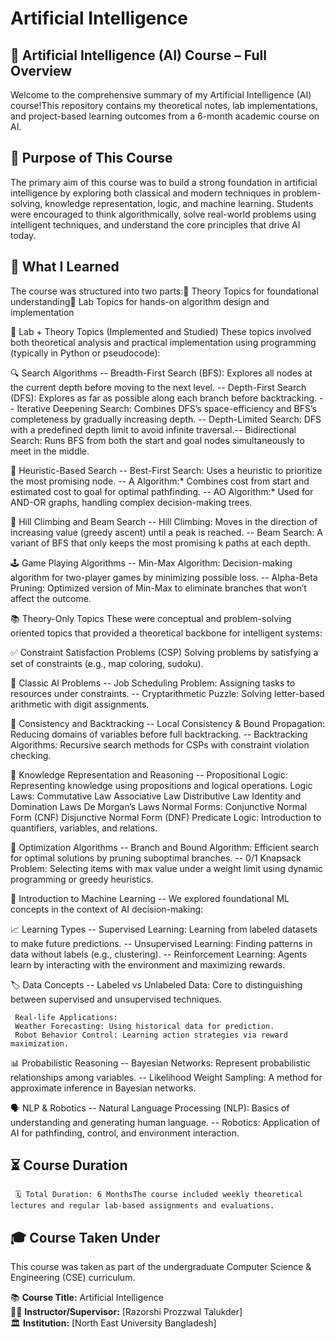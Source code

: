# Artificial Intelligence

## 🤖 Artificial Intelligence (AI) Course – Full Overview

Welcome to the comprehensive summary of my Artificial Intelligence (AI) course!This repository contains my theoretical notes, lab implementations, and project-based learning outcomes from a 6-month academic course on AI.

## 🎯 Purpose of This Course

The primary aim of this course was to build a strong foundation in artificial intelligence by exploring both classical and modern techniques in problem-solving, knowledge representation, logic, and machine learning.
Students were encouraged to think algorithmically, solve real-world problems using intelligent techniques, and understand the core principles that drive AI today.

## 📘 What I Learned

The course was structured into two parts:🔹 Theory Topics for foundational understanding🔹 Lab Topics for hands-on algorithm design and implementation

🧠 Lab + Theory Topics (Implemented and Studied)
These topics involved both theoretical analysis and practical implementation using programming (typically in Python or pseudocode):

🔍 Search Algorithms
       -- Breadth-First Search (BFS): Explores all nodes at the current depth before moving to the next level.
       -- Depth-First Search (DFS): Explores as far as possible along each branch before backtracking.
       -- Iterative Deepening Search: Combines DFS’s space-efficiency and BFS’s completeness by gradually increasing depth.
       -- Depth-Limited Search: DFS with a predefined depth limit to avoid infinite traversal.-- Bidirectional Search: Runs BFS from both the start and goal nodes simultaneously to meet in the middle.
       
🌟 Heuristic-Based Search
       -- Best-First Search: Uses a heuristic to prioritize the most promising node.
       -- A Algorithm:* Combines cost from start and estimated cost to goal for optimal pathfinding.
       -- AO Algorithm:* Used for AND-OR graphs, handling complex decision-making trees.
       
🧗 Hill Climbing and Beam Search
       -- Hill Climbing: Moves in the direction of increasing value (greedy ascent) until a peak is reached.
       -- Beam Search: A variant of BFS that only keeps the most promising k paths at each depth.
       
🕹️ Game Playing Algorithms
      -- Min-Max Algorithm: Decision-making algorithm for two-player games by minimizing possible loss.
      -- Alpha-Beta Pruning: Optimized version of Min-Max to eliminate branches that won’t affect the outcome.
      
📚 Theory-Only Topics
      These were conceptual and problem-solving oriented topics that provided a theoretical backbone for intelligent systems:

✅ Constraint Satisfaction Problems (CSP)
      Solving problems by satisfying a set of constraints (e.g., map coloring, sudoku).

🧩 Classic AI Problems
     -- Job Scheduling Problem: Assigning tasks to resources under constraints.
     -- Cryptarithmetic Puzzle: Solving letter-based arithmetic with digit assignments.

🧠 Consistency and Backtracking
    -- Local Consistency & Bound Propagation: Reducing domains of variables before full backtracking.
    -- Backtracking Algorithms: Recursive search methods for CSPs with constraint violation checking.

🧠 Knowledge Representation and Reasoning
    -- Propositional Logic: Representing knowledge using propositions and logical operations.
       Logic Laws:
             Commutative Law
             Associative Law
             Distributive Law
             Identity and Domination Laws
             De Morgan’s Laws
       Normal Forms:
             Conjunctive Normal Form (CNF)
             Disjunctive Normal Form (DNF)
       Predicate Logic: Introduction to quantifiers, variables, and relations.

🌿 Optimization Algorithms
      -- Branch and Bound Algorithm: Efficient search for optimal solutions by pruning suboptimal branches.
      -- 0/1 Knapsack Problem: Selecting items with max value under a weight limit using dynamic programming or greedy heuristics.

🤖 Introduction to Machine Learning
      -- We explored foundational ML concepts in the context of AI decision-making:

📈 Learning Types
      -- Supervised Learning: Learning from labeled datasets to make future predictions.
      -- Unsupervised Learning: Finding patterns in data without labels (e.g., clustering).
      -- Reinforcement Learning: Agents learn by interacting with the environment and maximizing rewards.
      
🏷️ Data Concepts
     -- Labeled vs Unlabeled Data: Core to distinguishing between supervised and unsupervised techniques.
     
     Real-life Applications:
     Weather Forecasting: Using historical data for prediction.
     Robot Behavior Control: Learning action strategies via reward maximization.

📊 Probabilistic Reasoning
     -- Bayesian  Networks: Represent probabilistic relationships among variables.
     -- Likelihood Weight Sampling: A method for approximate inference in Bayesian networks.

🗣️ NLP & Robotics
     -- Natural Language Processing (NLP): Basics of understanding and generating human language.
     -- Robotics: Application of AI for pathfinding, control, and environment interaction.

## ⏳ Course Duration
     🗓️ Total Duration: 6 MonthsThe course included weekly theoretical lectures and regular lab-based assignments and evaluations.

## 🎓 Course Taken Under

This course was taken as part of the undergraduate Computer Science & Engineering (CSE) curriculum.

📚 **Course Title:** Artificial Intelligence  
👩‍🏫 **Instructor/Supervisor:** [Razorshi Prozzwal Talukder]  
🏛️ **Institution:** [North East University Bangladesh]

